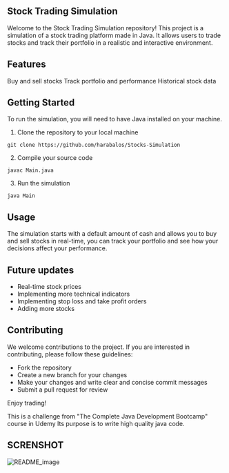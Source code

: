 Stock Trading Simulation
-------------------------
Welcome to the Stock Trading Simulation repository! This project is a simulation of a stock trading platform made in Java. It allows users to trade stocks and track their portfolio in a realistic and interactive environment.

Features
-------------------------
Buy and sell stocks
Track portfolio and performance
Historical stock data

Getting Started
-------------------------
To run the simulation, you will need to have Java installed on your machine.

1.  Clone the repository to your local machine

```
git clone https://github.com/harabalos/Stocks-Simulation
```

2. Compile your source code

```
javac Main.java
```

3. Run the simulation

```
java Main
```


Usage
--------
The simulation starts with a default amount of cash and allows you to buy and sell stocks in real-time, you can track your portfolio and see how your decisions affect your performance.

Future updates
--------------
- Real-time stock prices
- Implementing more technical indicators
- Implementing stop loss and take profit orders
- Adding more stocks

Contributing
--------------------
We welcome contributions to the project. If you are interested in contributing, please follow these guidelines:

- Fork the repository
- Create a new branch for your changes
- Make your changes and write clear and concise commit messages
- Submit a pull request for review


Enjoy trading!

This is a challenge from "The Complete Java Development Bootcamp" course in Udemy Its purpose is to write high quality java code.

SCRENSHOT 
---------------------- 
![README_image](https://user-images.githubusercontent.com/92236091/198684382-2ff3f220-fc18-4fa3-865b-c1c35d9a2d69.jpg)
